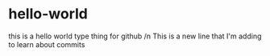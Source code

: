 # hello-world
this is a hello world type thing for github /n
This is a new line that I'm adding to learn about commits
